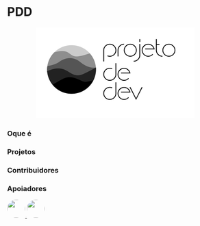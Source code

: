 # PDD

<p align="center">
  <img src="imgs/logo.png" />
</p>



### Oque é


### Projetos


### Contribuidores


### Apoiadores

<p>
<a href="https://github.com/jamesperes">
    <img width="42" height="42" src="https://avatars0.githubusercontent.com/u/16446613?s=400&u=816015caaf67a03facc2417416b624c25f25ee71&v=4" style="border-radius:50%;"/>
</a>

<a href="https://github.com/gustavobpereira">
    <img width="42" height="42" src="https://avatars3.githubusercontent.com/u/40372649?s=400&u=add4da2c49ff31af01998d8aff9ab71b1f40595e&v=4" style="border-radius:50%;"/>
</a>
</p>